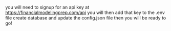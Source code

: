 you will need to signup for an api key at https://financialmodelingprep.com/api
you will then add that key to the .env file
create database and update the config.json file then you will be ready to go!